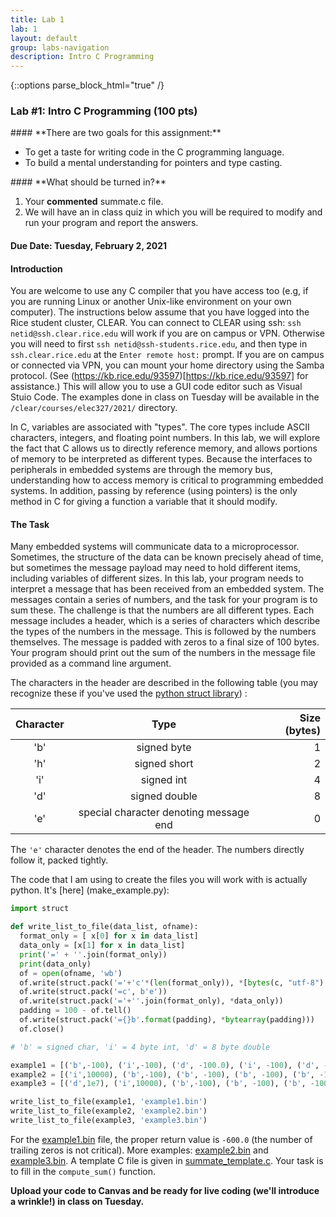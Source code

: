```yaml
---
title: Lab 1
lab: 1
layout: default
group: labs-navigation
description: Intro C Programming
---
```


{::options parse_block_html="true" /}

### Lab #1: Intro C Programming (100 pts)

<div class="alert alert-info" role="alert">
#### **There are two goals for this assignment:**


  - To get a taste for writing code in the C programming language. 
  - To build a mental understanding for pointers and type casting. 
  
</div>

<div class="alert alert-danger" role="alert">
#### **What should be turned in?**


  1. Your **commented** summate.c file. 
  2. We will have an in class quiz in which you will be required to modify and run your program and report the answers. 

</div>

#### Due Date: __Tuesday, February 2, 2021__


#### Introduction

You are welcome to use any C compiler that you have access too (e.g, if you are running Linux or another Unix-like environment
on your own computer). The instructions below assume that you have logged into the Rice student cluster, CLEAR.
You can connect to CLEAR using ssh: `ssh netid@ssh.clear.rice.edu` will work if you are on campus or VPN. Otherwise
you will need to first `ssh netid@ssh-students.rice.edu`, and then type in `ssh.clear.rice.edu` at the `Enter remote host:` prompt.
If you are on campus or connected via VPN, you can mount your home directory using the Samba protocol. (See 
(https://kb.rice.edu/93597)[https://kb.rice.edu/93597] for
assistance.) This will allow you to use a GUI code editor such as Visual Stuio Code.
The examples done in class on Tuesday will be available in the `/clear/courses/elec327/2021/` directory.

In C, variables are associated with "types". The core types include ASCII characters, integers, 
and floating point numbers. In this lab, we will explore the fact that C allows us to directly
reference memory, and allows portions of memory to be interpreted as different types. Because the
interfaces to peripherals in embedded systems are through the memory bus, understanding how
to access memory is critical to programming embedded systems. In addition, passing by reference 
(using pointers) is the only method in C for giving a function a variable that it should modify.

#### The Task

Many embedded systems will communicate data to a microprocessor. Sometimes, the structure of the
data can be known precisely ahead of time, but sometimes the message payload may need to hold
different items, including variables of different sizes. In this lab, your program needs to
interpret a message that has been received from an embedded system. The messages contain a series
of numbers, and the task for your program is to sum these. The challenge is that the numbers are
all different types. Each message includes a header, which is a series of characters which describe
the types of the numbers in the message. This is followed by the numbers themselves. The message
is padded with zeros to a final size of 100 bytes. Your program should print out the sum of the numbers
in the message file provided as a command line argument.

The characters in the header are described in the following table (you may recognize these if you've used
the [python struct library](https://docs.python.org/3/library/struct.html)) :

| Character | Type | Size (bytes) |
| :---: | :---: | ---: |
| 'b' | signed byte | 1 |
| 'h' | signed short | 2 |
| 'i' | signed int | 4 |
| 'd' | signed double | 8 |
| 'e' | special character denoting message end | 0 |

The `'e'` character denotes the end of the header. The numbers directly follow it, packed tightly.

The code that I am using to create the files you will work with is actually python. It's [here]
(make_example.py):
```python
import struct

def write_list_to_file(data_list, ofname):
  format_only = [ x[0] for x in data_list]
  data_only = [x[1] for x in data_list]
  print('=' + ''.join(format_only))
  print(data_only)
  of = open(ofname, 'wb')
  of.write(struct.pack('='+'c'*(len(format_only)), *[bytes(c, "utf-8") for c in format_only]))
  of.write(struct.pack('=c', b'e'))
  of.write(struct.pack('='+''.join(format_only), *data_only))
  padding = 100 - of.tell()
  of.write(struct.pack('={}b'.format(padding), *bytearray(padding)))
  of.close()

# 'b' = signed char, 'i' = 4 byte int, 'd' = 8 byte double

example1 = [('b',-100), ('i',-100), ('d', -100.0), ('i', -100), ('d', -100.0), ('b', -100)]
example2 = [('i',10000), ('b',-100), ('b', -100), ('b', -100), ('b', -100), ('b', -100)]
example3 = [('d',1e7), ('i',10000), ('b',-100), ('b', -100), ('b', -100), ('b', -100), ('b', -100)]

write_list_to_file(example1, 'example1.bin')
write_list_to_file(example2, 'example2.bin')
write_list_to_file(example3, 'example3.bin')


```

For the [example1.bin](example1.bin) file, the proper return value is `-600.0` (the number of
trailing zeros is not critical). More examples: [example2.bin](example2.bin) and 
[example3.bin](example3.bin). A template C file is given in
[summate_template.c](summate_template.c). Your task is to fill in the `compute_sum()` function.


**Upload your code to Canvas and be ready for live coding (we'll introduce a wrinkle!)
in class on Tuesday.**


